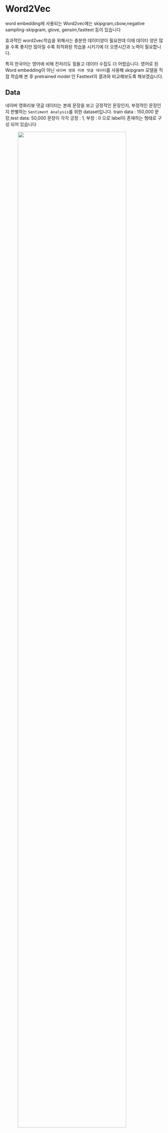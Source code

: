 # Word2Vec
word embedding에 사용되는 Word2vec에는 skipgram,cbow,negative sampling-skipgram, glove, gensim,fasttext 등이 있습니다

효과적인 word2vec학습을 위해서는 충분한 데이터양이 필요한데 이때 데이터 양은 많을 수록 좋지만 많아질 수록 최적화된 학습을 시키기에 더 오랜시간과 노력이 필요합니다. 

특히 한국어는 영어에 비해 전처리도 힘들고 데이터 수집도 더 어렵습니다. 영어로 된 Word embedding이 아닌 `네이버 영화 리뷰 댓글 데이터`를 사용해  skipgram 모델을 직접 학습해 본 후 pretrained model 인 Fasttext의 결과와 비교해보도록 해보겠습니다.

## Data
네이버 영화리뷰 댓글 데이터는 본래 문장을 보고 긍정적인 문장인지, 부정적인 문장인지 판별하는 `Sentiment Analysis`를 위한 dataset입니다.
train data : 150,000 문장,test data: 50,000 문장이 각각 긍정 : 1, 부정 : 0 으로 label이 존재하는 형태로 구성 되어 있습니다
<figure>
<img src = https://images.velog.io/images/jyong0719/post/0b5fb68d-e6e5-4b02-80a1-8d7e576de453/image.png width=90%>
<figcaption align = "center"><b>Fig 1.train dataset</b></figcaption>
</figure>

* 데이터 전처리
1. 중복 문장 제거
2. 한글 제외 특수문자 제거
3. 공백 제거 
4. 전 처리 후 ''만 남은 문장 Nan 처리 후 Nan 제거

<figure>
<img src =https://images.velog.io/images/jyong0719/post/dfaa3164-c08d-4cf4-9e07-626340d97c29/image.png    style="width:90%">
<figcaption align = "center"><b>Fig 2.Data with preprocessing</b></figcaption>
</figure>


한국어 문장 분석기 `konlpy mecab`을 사용하여 형태소 기준으로 tockenize

token 등장 횟수로 vocabulary 생성

<figure>
<img src =https://images.velog.io/images/jyong0719/post/fc14a1b0-bb96-43b3-aa1a-1cde6287d5df/image.png >
<figcaption align = "left"><b>Fig 3.Vocab with counts</b></figcaption>
</figure>

총 종류의 수는 48022가지지만 단어가 전체 문장 데이터셋에서 등장 횟수가 20번 이상인 단어들만 남기고 나머지는 `<unknown>`으로 처리 하였더니 4886가지가 남았습니다 

## Model training

기존 문장 datset에서 4886가지의 vocabulary를 사용해 skipgram training pair를 구축하였습니다

학습에 사용되는 pair sample은 2771024개로 4886개 단어 + unk로 총 4887 차원의 데이터를 100 차원으로 embedding하는 모델을 구축하였습니다.
<figure>
<img src =https://images.velog.io/images/jyong0719/post/ad90cfe3-473b-45ba-9193-464540355ff7/image.png style="width:80%">
<figcaption align = "center"><b>Fig 4.skipgram model</b></figcaption>
</figure>

train epoch - loss 그래프
![](https://images.velog.io/images/jyong0719/post/3782dbd6-ff41-436c-a774-bbaa28291482/image.png)
 
## Fasttext

Fasttext는 Facebook에서 학습 후 제공하는 opensource로 
총 157개의 언어에 대한 word embedding을 제공합니다

![](https://images.velog.io/images/jyong0719/post/17c1d482-da65-4dcf-a897-ac51e3892505/image.png)

```python
from gensim import models

ko_model = models.fasttext.load_facebook_model('./fasttext_korean/cc.ko.300.bin.gz')
for w, sim in ko_model.wv.most_similar('파이썬'):
    print(f'{w}: {sim}')
-----
Python: 0.5650615692138672
자이썬: 0.5624369382858276
레일스: 0.5598082542419434
파이썬을: 0.5595802068710327
언어용: 0.5288202166557312
파이썬의: 0.5250024795532227
프로그래밍: 0.5225088596343994
wxPython: 0.5222088694572449
파이썬이나: 0.5201171636581421
함수형: 0.5187377333641052
---
print(ko_model.wv.similarity("코딩", '파이썬'))
print(ko_model.wv.similarity("파이썬", '자바'))
print(ko_model.wv.similarity("파이썬", '딥러닝'))
print(ko_model.wv.similarity("자바스크립트", '자바'))
print(ko_model.wv.similarity("아이스크림", '컴퓨터'))
---
0.3680165
0.43627012
0.33482772
0.44514233
0.1794334
---
print(ko_model.wv.most_similar(positive=['어벤져스', '아이언맨'], negative=['스파이더맨'], topn=1))
---
[('아이언맨2', 0.48837676644325256)]
```

## Visualize word embedding with T-sne

|T-sne|skipgram|Pretrained -Fasttext|
|---|---|---|
|2 dim|![](https://images.velog.io/images/jyong0719/post/7b802fd2-2a4b-4684-950b-5ff667292131/image.png)|![](https://images.velog.io/images/jyong0719/post/c0fff7a8-4a2f-4714-9be9-888955fd4c68/image.png)|
|3dim|![](https://images.velog.io/images/jyong0719/post/f144df14-73d8-4a9b-87e0-16624785ff64/image.png)|![](https://images.velog.io/images/jyong0719/post/4977b8f1-907f-4d91-9129-5f3d3ca18b39/image.png)|

Fasttext에서 비슷한 단어들끼리 훨씬 잘 분포함을 느낄 수 있었습니다


* 출처 
Naver 영화 리뷰 댓글 데이터 - https://github.com/e9t/nsmc/
Fasttext - https://fasttext.cc/docs/en/crawl-vectors.html
